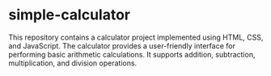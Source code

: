 # simple-calculator
This repository contains a calculator project implemented using HTML, CSS, and JavaScript. The calculator provides a user-friendly interface for performing basic arithmetic calculations. It supports addition, subtraction, multiplication, and division operations.
